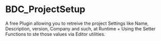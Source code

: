 # BDC_ProjectSetup
A free Plugin allowing you to retreive the project Settings like Name, Description, version, Company and such, at Runtime + Using the Setter Functions to ste those values via Editor utilities.
